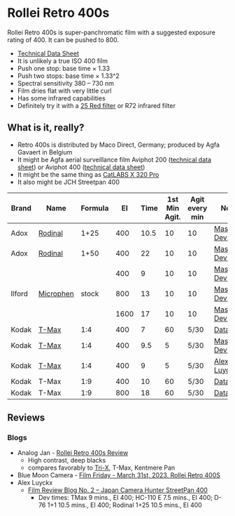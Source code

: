 # Rollei Retro 400s

Rollei Retro 400s is super-panchromatic film with a suggested exposure rating of 400. It can be pushed to 800.

* [Technical Data Sheet](./resources/rollei_retro_400s.pdf)
* It is unlikely a true ISO 400 film
* Push one stop: base time &times; 1.33
* Push two stops: base time &times; 1.33^2
* Spectral sensitivity 380 – 730 nm
* Film dries flat with very little curl
* Has some infrared capabilities
* Definitely try it with a [25 Red filter](../accessories/bw_filters.md) or R72 infrared filter

## What is it, really?

* Retro 400s is distributed by Maco Direct, Germany; produced by Agfa Gavaert in Belgium
* It might be Agfa aerial surveillance film Aviphot 200 ([technical data sheet](./resources/agfa_aviphot_pan_200.pdf)) or Aviphot 400 ([technical data sheet](./resources/agfa_aviphot_pan_400.pdf))
* It might be the same thing as [CatLABS X 320 Pro](./catlabs_x_film_320.md)
* It also might be JCH Streetpan 400

<table>
    <thead>
        <tr>
            <th>Brand</th>
            <th>Name</th>
            <th>Formula</th>
            <th>EI</th>
            <th>Time</th>
            <th>1st Min Agit.</th>
            <th>Agit every min</th>
            <th>Notes</th>
        </tr>
    </thead>
    <tbody>
        <tr>
            <td>Adox</td>
            <td><a href="../bw_developers/rodinal.md">Rodinal</a></td>
            <td>1+25</td>
            <td>400</td>
            <td>10.5</td>
            <td>10</td>
            <td>10</td>
            <td><a href="https://www.digitaltruth.com/devchart.php?Film=Rollei+Retro+400S&Developer=Rodinal&mdc=Search&TempUnits=C&TimeUnits=D">Massive Dev Chart</a></td>
        </tr>
        <tr>
            <td>Adox</td>
            <td><a href="../bw_developers/rodinal.md">Rodinal</a></td>
            <td>1+50</td>
            <td>400</td>
            <td>22</td>
            <td>10</td>
            <td>10</td>
            <td><a href="https://www.digitaltruth.com/devchart.php?Film=Rollei+Retro+400S&Developer=Rodinal&mdc=Search&TempUnits=C&TimeUnits=D">Massive Dev Chart</a></td>
        </tr>
        <tr>
            <td rowspan="3">Ilford</td>
            <td rowspan="3"><a href="../bw_developers/ilford_microphen.md">Microphen</a></td>
            <td rowspan="3">stock</td>
            <td>400</td>
            <td>9</td>
            <td>10</td>
            <td>10</td>
            <td><a href="https://www.digitaltruth.com/devchart.php?Film=Rollei+Retro+400S&Developer=Microphen%25&mdc=Search&TempUnits=C&TimeUnits=D">Massive Dev Chart</a></td>
        </tr>
        <tr>
            <td>800</td>
            <td>13</td>
            <td>10</td>
            <td>10</td>
            <td><a href="https://www.digitaltruth.com/devchart.php?Film=Rollei+Retro+400S&Developer=Microphen%25&mdc=Search&TempUnits=C&TimeUnits=D">Massive Dev Chart</a></td>
        </tr>
        <tr>
            <td>1600</td>
            <td>17</td>
            <td>10</td>
            <td>10</td>
            <td><a href="https://www.digitaltruth.com/devchart.php?Film=Rollei+Retro+400S&Developer=Microphen%25&mdc=Search&TempUnits=C&TimeUnits=D">Massive Dev Chart</a></td>
        </tr>
        <tr>
            <td>Kodak</td>
            <td><a href="../bw_developers/kodak_tmax.md">T-Max</a></td>
            <td>1:4</td>
            <td>400</td>
            <td>7</td>
            <td>60</td>
            <td>5/30</td>
            <td><a href="https://www.rolleianalog.com/wp-content/uploads/2021/07/Retro400S_Data-Sheet_EN_R210701.pdf">Datasheet</a></td>
        </tr>
        <tr>
            <td>Kodak</td>
            <td><a href="../bw_developers/kodak_tmax.md">T-Max</a></td>
            <td>1:4</td>
            <td>400</td>
            <td>9.5</td>
            <td>5</td>
            <td>5/30</td>
            <td><a href="https://www.digitaltruth.com/devchart.php?Film=Rollei+Retro+400S&Developer=TMax+Dev%25&mdc=Search&TempUnits=C&TimeUnits=D">Massive Dev Chart</a></td>
        </tr>
        <tr>
            <td>Kodak</td>
            <td><a href="../bw_developers/kodak_tmax.md">T-Max</a></td>
            <td>1:4</td>
            <td>400</td>
            <td>9</td>
            <td>5</td>
            <td>5/30</td>
            <td><a href="http://www.alexluyckx.com/blog/2018/01/16/ccrfrb-review-02-japan-camera-hunter-streetpan-400/">Alex Luyckx</a></td>
        </tr>
        <tr>
            <td>Kodak</td>
            <td>T-Max</td>
            <td>1:9</td>
            <td>400</td>
            <td>10</td>
            <td>60</td>
            <td>5/30</td>
            <td><a href="https://www.rolleianalog.com/wp-content/uploads/2021/07/Retro400S_Data-Sheet_EN_R210701.pdf">Datasheet</a></td>
        </tr>
        <tr>
            <td>Kodak</td>
            <td>T-Max</td>
            <td>1:9</td>
            <td>800</td>
            <td>18</td>
            <td>60</td>
            <td>5/30</td>
            <td><a href="https://www.rolleianalog.com/wp-content/uploads/2021/07/Retro400S_Data-Sheet_EN_R210701.pdf">Datasheet</a></td>
        </tr>
    </tbody>
</table>

## Reviews

### Blogs

* Analog Jan - [Rollei Retro 400s Review](https://www.analogjan.com/post/rollei-retro-400s-review)
  * High contrast, deep blacks
  * compares favorably to [Tri-X](./kodak_tri-x.md), T-Max, Kentmere Pan
* Blue Moon Camera - [Film Friday - March 31st, 2023. Rollei Retro 400S](https://bluemooncameracodex.com/film-fridays/rollei-retro-400s)
* Alex Luyckx
  * [Film Review Blog No. 2 – Japan Camera Hunter StreetPan 400](http://www.alexluyckx.com/blog/2018/01/16/ccrfrb-review-02-japan-camera-hunter-streetpan-400/)
    * Dev times: TMax 9 mins., EI 400; HC-110 E 7.5 mins., EI 400; D-76 1+1 10.5 mins., EI 400; Rodinal 1+25 10.5 mins., EI 400